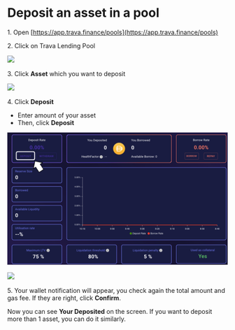 # Deposit an asset in a pool

1\. Open [https://app.trava.finance/pools](https://app.trava.finance/pools)

2\. Click on Trava Lending Pool

![](https://lh4.googleusercontent.com/PACv5C\_8zPaT3E-iWwDRWz\_Ksac3MXMH5Y3I0KcrmhJepf0x0ntRkTpapb2ggGqB9YfRCYGNe90vikX5Uup0l9LRx5h63U8-J\_io6xnXrSc3gzUNbyM50NsR7p2H7w=s0)

3\. Click **Asset** which you want to deposit

![](https://lh3.googleusercontent.com/VucZOg55BuY8yoqRsw4tCMUxs18mCbPyuUEJFDU1lZVTw7X0p8jEqxunCe4WwXuf0rVXNTHyJ2mD-Jf5avcEu3riCNJUd33TDfKoS0a2uIxSejc5wM-A9TB7WiyiZw=s0)

4\. Click **Deposit**

* Enter amount of your asset
* Then, click **Deposit**

![](<../.gitbook/assets/image (13).png>)

![](https://lh5.googleusercontent.com/HTQR1rfQx-xdm66EIKa6cDIv2VyP4WPkTJ04PIc93\_FN\_Ni4PVqsFgGZhXmKHE\_jb-uUPYqPbIvK1C6frmQmdVZw4QE0cE\_7QjbKFXt7y6oO\_gghhg4LUizEg5z28A=s0)

5\. Your wallet notification will appear, you check again the total amount and gas fee. If they are right, click **Confirm**.

Now you can see **Your Deposited** on the screen. If you want to deposit more than 1 asset, you can do it similarly.
